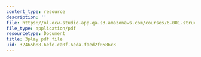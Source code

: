 ```yaml
---
content_type: resource
description: ''
file: https://ol-ocw-studio-app-qa.s3.amazonaws.com/courses/6-001-structure-and-interpretation-of-computer-programs-spring-2005/32465b886efeca0f6edafaed2f0586c3_eJeMOEiHv8c.pdf
file_type: application/pdf
resourcetype: Document
title: 3play pdf file
uid: 32465b88-6efe-ca0f-6eda-faed2f0586c3
---
```

